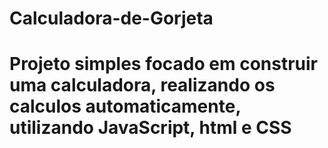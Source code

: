 # Calculadora-de-Gorjeta
# Projeto simples focado em construir uma calculadora, realizando os calculos automaticamente, utilizando JavaScript, html e CSS
